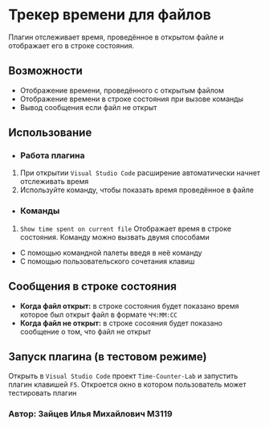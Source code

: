 # Трекер времени для файлов #
Плагин отслеживает время, проведённое в открытом файле и отображает его в строке состояния.
## Возможности ##
* Отображение времени, проведённого с открытым файлом
* Отображение времени в строке состояния при вызове команды
* Вывод сообщения если файл не открыт

## Использование ##

* ### Работа плагина ###
1. При открытии `Visual Studio Code` расширение автоматически начнет отслеживать время
2. Используйте команду, чтобы показать время проведённое в файле
* ### Команды ### 
1. `Show time spent on current file` Отображает время в строке состояния. Команду можно вызвать двумя способами
* С помощью командной палеты введя в неё команду
* С помощью пользовательского сочетания клавиш 

## Сообщения в строке состояния ##
* **Когда файл открыт:** в строке состояния будет показано время которое был открыт файл в формате `ЧЧ:ММ:СС`
* **Когда файл не открыт:** в строке сосояния будет показано сообщение о том, что файл не открыт

## Запуск плагина (в тестовом режиме) ##
Открыть в `Visual Studio Code` проект `Time-Counter-Lab` и запустить плагин клавишей `F5`. Откроется окно в котором пользователь может тестировать плагин

### Автор: Зайцев Илья Михайлович М3119 ###